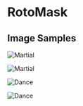 # RotoMask

## Image Samples


![Martial](https://github.com/vijishmadhavan/RotoMask/blob/master/Images/download%20(6)-side.png)

![Martial](https://github.com/vijishmadhavan/RotoMask/blob/master/Images/vovinam-vietnam-martial-art-1000x600-side.jpg)

![Dance](https://github.com/vijishmadhavan/RotoMask/blob/master/Images/dfd.png)

![Dance](https://github.com/vijishmadhavan/RotoMask/blob/master/Images/download%20(12)-side.png)
